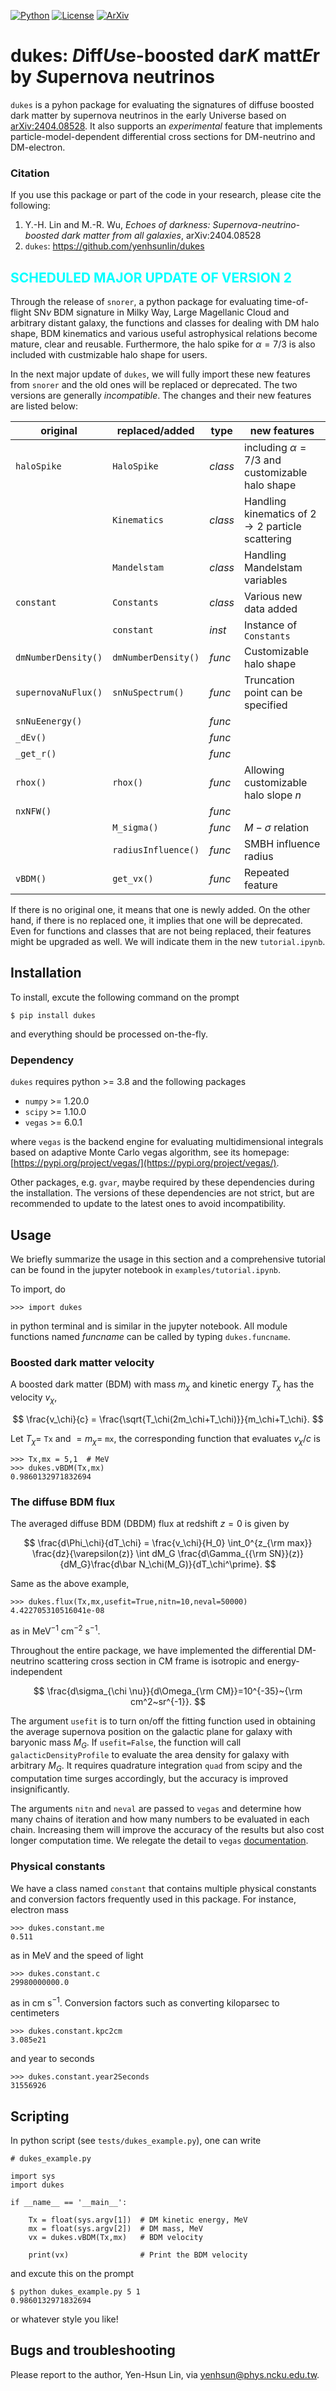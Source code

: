 [![Python](https://img.shields.io/badge/python-3.8-blue.svg)](https://python.org)
[![License](https://img.shields.io/badge/License-GPL_3.0-blue.svg)](https://choosealicense.com/licenses/gpl-3.0/)
[![ArXiv](https://img.shields.io/badge/arXiv-2404.08528-yellowgreen.svg)](https://arxiv.org/abs/2404.08528) 


# dukes: *D*iff*U*se-boosted dar*K* matt*E*r by *S*upernova neutrinos


`dukes` is a pyhon package for evaluating the signatures of diffuse boosted dark matter by supernova neutrinos in the early Universe based on [arXiv:2404.08528](https://arxiv.org/abs/2404.08528).
It also supports an *experimental* feature that implements particle-model-dependent differential cross sections for DM-neutrino and DM-electron.


### Citation

If you use this package or part of the code in your research, please cite the following:

1. Y.-H. Lin and M.-R. Wu, *Echoes of darkness: Supernova-neutrino-boosted dark matter from all galaxies*, arXiv:2404.08528
2. `dukes`: https://github.com/yenhsunlin/dukes

## <span style="color:cyan">SCHEDULED MAJOR UPDATE OF VERSION 2</span>

Through the release of `snorer`, a python package for evaluating time-of-flight SN*ν* BDM signature in Milky Way, Large Magellanic Cloud and arbitrary distant galaxy, the functions and classes for dealing with DM halo shape, BDM kinematics and various useful astrophysical relations become mature, clear and reusable. Furthermore, the halo spike for $\alpha=7/3$ is also included with custmizable halo shape for users.

In the next major update of `dukes`, we will fully import these new features from `snorer` and the old ones will be replaced or deprecated.
The two versions are generally *incompatible*.
The changes and their new features are listed below:

|  original   | replaced/added  |type|new features|
|  ----  | ----  | ---- |---- |
| `haloSpike`  | `HaloSpike` |*class*|including $\alpha=7/3$ and customizable halo shape|
||`Kinematics`|*class*|Handling  kinematics of $2\to2$ particle scattering|
||`Mandelstam`|*class*|Handling Mandelstam variables|
| `constant` | `Constants` |*class*|Various new data added|
||`constant`|*inst*|Instance of `Constants`|
|`dmNumberDensity()`|`dmNumberDensity()`|*func*|Customizable halo shape|
|`supernovaNuFlux()`|`snNuSpectrum()`|*func*|Truncation point can be specified|
|`snNuEenergy()`||*func*||
|`_dEv()`||*func*||
|`_get_r()`||*func*||
|`rhox()`|`rhox()`|*func*|Allowing customizable halo slope $n$|
|`nxNFW()`||*func*||
||`M_sigma()`|*func*|$M-\sigma$ relation|
||`radiusInfluence()`|*func*|SMBH influence radius|
|`vBDM()`|`get_vx()`|*func*|Repeated feature|

If there is no original one, it means that one is newly added.
On the other hand, if there is no replaced one, it implies that one will be deprecated.
Even for functions and classes that are not being replaced, their features might be upgraded as well. We will indicate them in the new `tutorial.ipynb`.

## Installation

To install, excute the following command on the prompt

    $ pip install dukes

and everything should be processed on-the-fly.

### Dependency

`dukes` requires python >= 3.8 and the following packages

- `numpy` >= 1.20.0
- `scipy` >= 1.10.0
- `vegas` >= 6.0.1

where `vegas` is the backend engine for evaluating multidimensional integrals based on adaptive Monte Carlo vegas algorithm, see its homepage: [https://pypi.org/project/vegas/](https://pypi.org/project/vegas/).

Other packages, e.g. `gvar`, maybe required by these dependencies during the installation.
The versions of these dependencies are not strict, but are recommended to update to the latest ones to avoid incompatibility. 


## Usage

We briefly summarize the usage in this section and a comprehensive tutorial can be found in the jupyter notebook in `examples/tutorial.ipynb`.

To import, do

    >>> import dukes

in python terminal and is similar in the jupyter notebook. All module functions named *funcname* can be called by typing `dukes.funcname`.


### Boosted dark matter velocity

A boosted dark matter (BDM) with mass $m_\chi$ and kinetic energy $T_\chi$ has the velocity $v_\chi$,

$$
\frac{v_\chi}{c} = \frac{\sqrt{T_\chi(2m_\chi+T_\chi)}}{m_\chi+T_\chi}.
$$

Let $T_\chi=$ `Tx` and $=m_\chi=$ `mx`, the corresponding function that evaluates $v_\chi/c$ is

    >>> Tx,mx = 5,1  # MeV
    >>> dukes.vBDM(Tx,mx)
    0.9860132971832694


### The diffuse BDM flux

The averaged diffuse BDM (DBDM) flux at redshift $z=0$ is given by

$$
\frac{d\Phi_\chi}{dT_\chi} = \frac{v_\chi}{H_0} \int_0^{z_{\rm max}} \frac{dz}{\varepsilon(z)}  \int dM_G \frac{d\Gamma_{{\rm SN}}(z)}{dM_G}\frac{d\bar N_\chi(M_G)}{dT_\chi^\prime}. 
$$

Same as the above example,

    >>> dukes.flux(Tx,mx,usefit=True,nitn=10,neval=50000)
    4.422705310516041e-08

as in MeV<sup>−1</sup> cm<sup>−2</sup> s<sup>−1</sup>.

Throughout the entire package, we have implemented the differential DM-neutrino scattering cross section in CM frame is isotropic and energy-independent

$$
\frac{d\sigma_{\chi \nu}}{d\Omega_{\rm CM}}=10^{-35}~{\rm cm^2~sr^{-1}}.
$$

The argument `usefit` is to turn on/off the fitting function used in obtaining the average supernova position on the galactic plane for galaxy with baryonic mass $M_G$.
If `usefit=False`, the function will call `galacticDensityProfile` to evaluate the area density for galaxy with arbitrary $M_G$.
It requires quadrature integration `quad` from scipy and the computation time surges accordingly, but the accuracy is improved insignificantly.

The arguments `nitn` and `neval` are passed to `vegas` and determine how many chains of iteration and how many numbers to be evaluated in each chain. Increasing them will improve the accuracy of the results but also cost longer computation time. We relegate the detail to `vegas` [documentation](https://vegas.readthedocs.io/).


### Physical constants

We have a class named `constant` that contains multiple physical constants and conversion factors frequently used in this package.
For instance, electron mass

    >>> dukes.constant.me
    0.511

as in MeV and the speed of light

    >>> dukes.constant.c
    29980000000.0

as in cm s<sup>−1</sup>.
Conversion factors such as converting kiloparsec to centimeters

    >>> dukes.constant.kpc2cm
    3.085e21

and year to seconds

    >>> dukes.constant.year2Seconds
    31556926


## Scripting

In python script (see `tests/dukes_example.py`), one can write

    # dukes_example.py

    import sys
    import dukes

    if __name__ == '__main__':

        Tx = float(sys.argv[1])  # DM kinetic energy, MeV
        mx = float(sys.argv[2])  # DM mass, MeV
        vx = dukes.vBDM(Tx,mx)   # BDM velocity
        
        print(vx)                # Print the BDM velocity

and excute this on the prompt

    $ python dukes_example.py 5 1
    0.9860132971832694

or whatever style you like!

## Bugs and troubleshooting

Please report to the author, Yen-Hsun Lin, via [yenhsun@phys.ncku.edu.tw](mailto:yenhsun@phys.ncku.edu.tw).